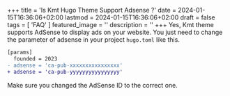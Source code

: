 +++
title = 'Is Kmt Hugo Theme Support Adsense ?'
date = 2024-01-15T16:36:06+02:00
lastmod = 2024-01-15T16:36:06+02:00
draft = false
tags = [
    'FAQ'
    ]
featured_image = ''
description = ''
+++
Yes, Kmt theme supports AdSense to display ads on your website. You just need to change the parameter of adsense in your project `hugo.toml` like this.

```diff
[params]
  founded = 2023
- adsense = 'ca-pub-xxxxxxxxxxxxxxxx'
+ adsense = 'ca-pub-yyyyyyyyyyyyyyyy'
```

Make sure you changed the AdSense ID to the correct one.
